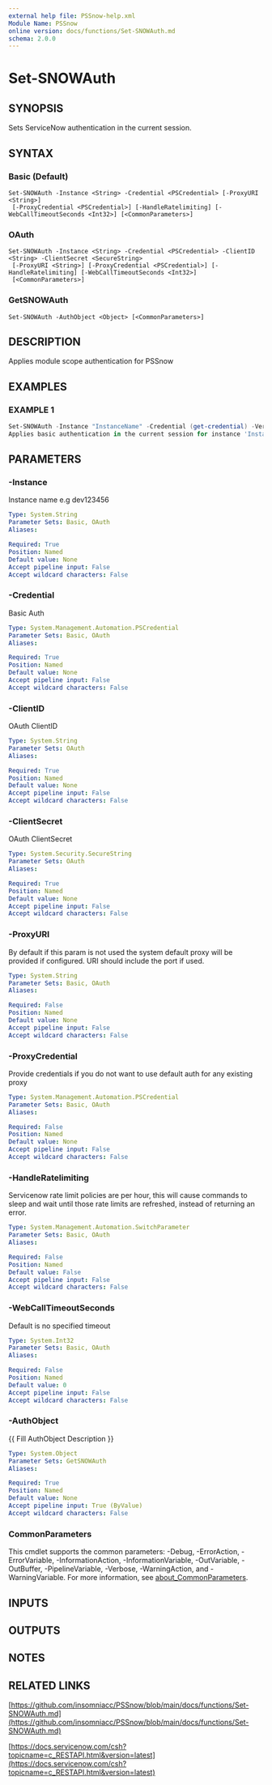 ```yaml
---
external help file: PSSnow-help.xml
Module Name: PSSnow
online version: docs/functions/Set-SNOWAuth.md
schema: 2.0.0
---
```


# Set-SNOWAuth

## SYNOPSIS
Sets ServiceNow authentication in the current session.

## SYNTAX

### Basic (Default)
```
Set-SNOWAuth -Instance <String> -Credential <PSCredential> [-ProxyURI <String>]
 [-ProxyCredential <PSCredential>] [-HandleRatelimiting] [-WebCallTimeoutSeconds <Int32>] [<CommonParameters>]
```

### OAuth
```
Set-SNOWAuth -Instance <String> -Credential <PSCredential> -ClientID <String> -ClientSecret <SecureString>
 [-ProxyURI <String>] [-ProxyCredential <PSCredential>] [-HandleRatelimiting] [-WebCallTimeoutSeconds <Int32>]
 [<CommonParameters>]
```

### GetSNOWAuth
```
Set-SNOWAuth -AuthObject <Object> [<CommonParameters>]
```

## DESCRIPTION
Applies module scope authentication for PSSnow

## EXAMPLES

### EXAMPLE 1
```powershell
Set-SNOWAuth -Instance "InstanceName" -Credential (get-credential) -Verbose
Applies basic authentication in the current session for instance 'InstanceName.service-now.com'
```

## PARAMETERS

### -Instance
Instance name e.g dev123456

```yaml
Type: System.String
Parameter Sets: Basic, OAuth
Aliases:

Required: True
Position: Named
Default value: None
Accept pipeline input: False
Accept wildcard characters: False
```

### -Credential
Basic Auth

```yaml
Type: System.Management.Automation.PSCredential
Parameter Sets: Basic, OAuth
Aliases:

Required: True
Position: Named
Default value: None
Accept pipeline input: False
Accept wildcard characters: False
```

### -ClientID
OAuth ClientID

```yaml
Type: System.String
Parameter Sets: OAuth
Aliases:

Required: True
Position: Named
Default value: None
Accept pipeline input: False
Accept wildcard characters: False
```

### -ClientSecret
OAuth ClientSecret

```yaml
Type: System.Security.SecureString
Parameter Sets: OAuth
Aliases:

Required: True
Position: Named
Default value: None
Accept pipeline input: False
Accept wildcard characters: False
```

### -ProxyURI
By default if this param is not used the system default proxy will be provided if configured.
URI should include the port if used.

```yaml
Type: System.String
Parameter Sets: Basic, OAuth
Aliases:

Required: False
Position: Named
Default value: None
Accept pipeline input: False
Accept wildcard characters: False
```

### -ProxyCredential
Provide credentials if you do not want to use default auth for any existing proxy

```yaml
Type: System.Management.Automation.PSCredential
Parameter Sets: Basic, OAuth
Aliases:

Required: False
Position: Named
Default value: None
Accept pipeline input: False
Accept wildcard characters: False
```

### -HandleRatelimiting
Servicenow rate limit policies are per hour, this will cause commands to sleep and wait until those rate limits are refreshed, instead of returning an error.

```yaml
Type: System.Management.Automation.SwitchParameter
Parameter Sets: Basic, OAuth
Aliases:

Required: False
Position: Named
Default value: False
Accept pipeline input: False
Accept wildcard characters: False
```

### -WebCallTimeoutSeconds
Default is no specified timeout

```yaml
Type: System.Int32
Parameter Sets: Basic, OAuth
Aliases:

Required: False
Position: Named
Default value: 0
Accept pipeline input: False
Accept wildcard characters: False
```

### -AuthObject
{{ Fill AuthObject Description }}

```yaml
Type: System.Object
Parameter Sets: GetSNOWAuth
Aliases:

Required: True
Position: Named
Default value: None
Accept pipeline input: True (ByValue)
Accept wildcard characters: False
```

### CommonParameters
This cmdlet supports the common parameters: -Debug, -ErrorAction, -ErrorVariable, -InformationAction, -InformationVariable, -OutVariable, -OutBuffer, -PipelineVariable, -Verbose, -WarningAction, and -WarningVariable. For more information, see [about_CommonParameters](http://go.microsoft.com/fwlink/?LinkID=113216).

## INPUTS

## OUTPUTS

## NOTES

## RELATED LINKS

[https://github.com/insomniacc/PSSnow/blob/main/docs/functions/Set-SNOWAuth.md](https://github.com/insomniacc/PSSnow/blob/main/docs/functions/Set-SNOWAuth.md)

[https://docs.servicenow.com/csh?topicname=c_RESTAPI.html&version=latest](https://docs.servicenow.com/csh?topicname=c_RESTAPI.html&version=latest)


